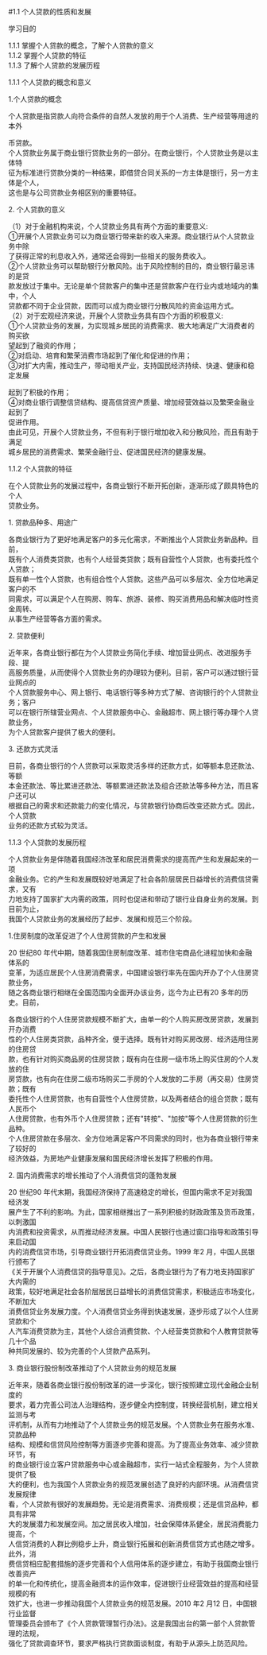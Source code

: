 #1.1 个人贷款的性质和发展
<p>学习目的</p>
    <p>1.1.1 掌握个人贷款的概念，了解个人贷款的意义 <br />
      1.1.2 掌握个人贷款的特征 <br />
    1.1.3 了解个人贷款的发展历程</p>
    <p>1.1.1  个人贷款的概念和意义</p>
    <p>1.个人贷款的概念</p>
    <p>个人贷款是指贷款人向符合条件的自然人发放的用于个人消费、生产经营等用途的本外 </p>
    <p>币贷款。 <br />
      个人贷款业务属于商业银行贷款业务的一部分。在商业银行，个人贷款业务是以主体特 <br />
      征为标准进行贷款分类的一种结果，即借贷合同关系的一方主体是银行，另一方主体是个人， <br />
      这也是与公司贷款业务相区别的重要特征。</p>
    <p>2. 个人贷款的意义</p>
    <p>（1）对于金融机构来说，个人贷款业务具有两个方面的重要意义: <br />
①开展个人贷款业务可以为商业银行带来新的收入来源。商业银行从个人贷款业务中除 <br />
了获得正常的利息收入外，通常还会得到一些相关的服务费收入。 <br />
②个人贷款业务可以帮助银行分散风险。出于风险控制的目的，商业银行最忌讳的是贷 <br />
款发放过于集中。无论是单个贷款客户的集中还是贷款客户在行业内或地域内的集中，个人 <br />
贷款都不同于企业贷款，因而可以成为商业银行分散风险的资金运用方式。 <br />
（2）对于宏观经济来说，开展个人贷款业务具有四个方面的积极意义: <br />
①个人贷款业务的发展，为实现城乡居民的消费需求、极大地满足广大消费者的购买欲 <br />
望起到了融资的作用； <br />
②对启动、培育和繁荣消费市场起到了催化和促进的作用； <br />
③对扩大内需，推动生产，带动相关产业，支持国民经济持续、快速、健康和稳定发展</p>
    <p>起到了积极的作用； <br />
④对商业银行调整信贷结构、提高信贷资产质量、增加经营效益以及繁荣金融业起到了 <br />
促进作用。 <br />
由此可见，开展个人贷款业务，不但有利于银行增加收入和分散风险，而且有助于满足 <br />
城乡居民的消费需求、繁荣金融行业、促进国民经济的健康发展。</p>
    <p>1.1.2 个人贷款的特征</p>
    <p>在个人贷款业务的发展过程中，各商业银行不断开拓创新，逐渐形成了颇具特色的个人 <br />
    贷款业务。</p>
    <p>1. 贷款品种多、用途广 </p>
    <p>各商业银行为了更好地满足客户的多元化需求，不断推出个人贷款业务新品种。目前， <br />
      既有个人消费类贷款，也有个人经营类贷款；既有自营性个人贷款，也有委托性个人贷款； <br />
      既有单一性个人贷款，也有组合性个人贷款。这些产品可以多层次、全方位地满足客户的不 <br />
      同需求，可以满足个人在购房、购车、旅游、装修、购买消费用品和解决临时性资金周转、 <br />
    从事生产经营等各方面的需求。</p>
    <p>2. 贷款便利</p>
    <p>近年来，各商业银行都在为个人贷款业务简化手续、增加营业网点、改进服务手段、提 <br />
      高服务质量，从而使得个人贷款业务的办理较为便利。目前，客户可以通过银行营业网点的 <br />
      个人贷款服务中心、网上银行、电话银行等多种方式了解、咨询银行的个人贷款业务；客户 <br />
      可以在银行所辖营业网点、个人贷款服务中心、金融超市、网上银行等办理个人贷款业务， <br />
    为个人贷款客户提供了极大的便利。</p>
    <p>3. 还款方式灵活</p>
    <p>目前，各商业银行的个人贷款可以采取灵活多样的还款方式，如等额本息还款法、等额 <br />
      本金还款法、等比累进还款法、等额累进还款法及组合还款法等多种方法，而且客户还可以 <br />
      根据自己的需求和还款能力的变化情况，与贷款银行协商后改变还款方式。因此，个人贷款 <br />
    业务的还款方式较为灵活。 </p>
    <p>1.1.3 个人贷款的发展历程</p>
    <p>个人贷款业务是伴随着我国经济改革和居民消费需求的提高而产生和发展起来的一项 <br />
      金融业务。它的产生和发展既较好地满足了社会各阶层居民日益增长的消费信贷需求，又有 <br />
      力地支持了国家扩大内需的政策，同时也促进和带动了银行业自身业务的发展。到目前为止， <br />
    我国个人贷款业务的发展经历了起步、发展和规范三个阶段。</p>
    <p>1.住房制度的改革促进了个人住房贷款的产生和发展 </p>
    <p>20 世纪80 年代中期，随着我国住房制度改革、城市住宅商品化进程加快和金融体系的 <br />
      变革，为适应居民个人住房消费需求，中国建设银行率先在国内开办了个人住房贷款业务， <br />
    随之各商业银行相继在全国范围内全面开办该业务，迄今为止已有20 多年的历史。目前，</p>
    <p>各商业银行的个人住房贷款规模不断扩大，由单一的个人购买房改房贷款，发展到开办消费 <br />
      性的个人住房类贷款，品种齐全，便于选择。既有针对购买房改房、经济适用住房的住房贷 <br />
      款，也有针对购买商品房的住房贷款；既有向在住房一级市场上购买住房的个人发放的住 <br />
      房贷款，也有向在住房二级市场购买二手房的个人发放的二手房（再交易）住房贷款；既有 <br />
      委托性个人住房贷款，也有自营性个人住房贷款，以及两者结合的组合贷款；既有人民币个 <br />
      人住房贷款，也有外币个人住房贷款；还有&quot;转按&quot;、&quot;加按&quot;等个人住房贷款的衍生品种。 <br />
      个人住房贷款在多层次、全方位地满足客户不同需求的同时，也为各商业银行带来了较好的 <br />
    经济效益，为房地产业健康发展和国民经济增长发挥了积极的作用。</p>
    <p>2. 国内消费需求的增长推动了个人消费信贷的蓬勃发展</p>
    <p>20 世纪90 年代末期，我国经济保持了高速稳定的增长，但国内需求不足对我国经济发 <br />
      展产生了不利的影响。为此，国家相继推出了一系列积极的财政政策及货币政策，以刺激国 <br />
      内消费和投资需求，从而推动经济发展。中国人民银行也通过窗口指导和政策引导来启动国 <br />
      内的消费信贷市场，引导商业银行开拓消费信贷业务。1999 年2 月，中国人民银行颁布了 <br />
      《关于开展个人消费信贷的指导意见》。之后，各商业银行为了有力地支持国家扩大内需的 <br />
      政策，较好地满足社会各阶层居民日益增长的消费信贷需求，积极适应市场变化，不断加大 <br />
      消费信贷业务发展力度。个人消费信贷业务得到快速发展，逐步形成了以个人住房贷款和个 <br />
      人汽车消费贷款为主，其他个人综合消费贷款、个人经营类贷款和个人教育贷款等几十个品 <br />
    种共同发展的、较为完善的个人贷款产品系列。</p>
    <p>3. 商业银行股份制改革推动了个人贷款业务的规范发展</p>
    <p>近年来，随着各商业银行股份制改革的进一步深化，银行按照建立现代金融企业制度的 <br />
      要求，着力完善公司法人治理结构，逐步健全内控制度，转换经营机制，建立相关监测与考 <br />
      评机制，从而有力地推动了个人贷款业务的规范发展。个人贷款业务在服务水准、贷款品种 <br />
      结构、规模和信贷风险控制等方面逐步完善和提高。为了提高业务效率、减少贷款环节，有 <br />
      的商业银行设立客户贷款服务中心或金融超市，实行一站式全程服务，为个人贷款提供了极 <br />
      大的便利，也为我国个人贷款业务的规范发展创造了良好的内部环境。从消费信贷发展规律 <br />
      看，个人贷款有很好的发展趋势。无论是消费需求、消费规模；还是信贷品种，都具有非常 <br />
      大的发展潜力和发展空间。加之居民收入增加，社会保障体系健全，居民消费能力提高，个 <br />
      人信贷消费的人群比例稳步上升，商业银行拓展和创新消费信贷方式也随之增多。此外，消 <br />
      费信贷相应配套措施的逐步完善和个人信用体系的逐步建立，有助于我国商业银行改善资产 <br />
      的单一化和传统化，提高金融资本的运作效率，促进银行业经营效益的提高和经营规模的有 <br />
      效扩大，也进一步推动我国个人贷款业务的规范发展。2010 年2 月12 日，中国银行业监督 <br />
      管理委员会颁布了《个人贷款管理暂行办法》。这是我国出台的第一部个人贷款管理的法规， <br />
    强化了贷款调查环节，要求严格执行贷款面谈制度，有助于从源头上防范风险。</p>
    <p><br />
    </p>